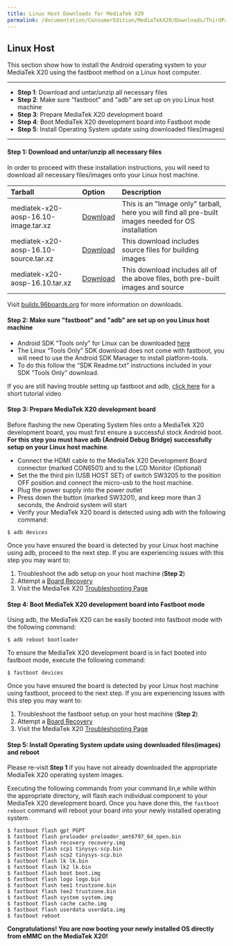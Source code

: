 ```yaml
---
title: Linux Host Downloads for MediaTek X20
permalink: /documentation/ConsumerEdition/MediaTekX20/Downloads/ThirdParty/AOSP/LinuxFastboot.md.html
---
```

## Linux Host

This section show how to install the Android operating system to your MediaTek X20 using the fastboot method on a Linux host computer.

***

- **Step 1**: Download and untar/unzip all necessary files
- **Step 2**: Make sure "fastboot" and "adb" are set up on you Linux host machine
- **Step 3**: Prepare MediaTek X20 development board
- **Step 4**: Boot MediaTek X20 development board into Fastboot mode
- **Step 5**: Install Operating System update using downloaded files(images)

***

#### **Step 1**: Download and untar/unzip all necessary files

In order to proceed with these installation instructions, you will need to download all necessary files/images onto your Linux host machine.

|   Tarball                             |   Option               |  Description                                                        |
|:--------------------------------------|:-----------------------|:--------------------------------------------------------------------|
| mediatek-x20-aosp-16.10-image.tar.xz  | [Download](http://builds.96boards.org/releases/helio-x20/mediatek/aosp/latest/mediatek-x20-aosp-*-image.tar.xz) | This is an "Image only" tarball, here you will find all pre-built images needed for OS installation |
| mediatek-x20-aosp-16.10-source.tar.xz | [Download](http://builds.96boards.org/releases/helio-x20/mediatek/aosp/latest/mediatek-x20-aosp-*-source.tar.xz) | This download includes source files for building images |
| mediatek-x20-aosp-16.10.tar.xz | [Download](http://builds.96boards.org/releases/helio-x20/mediatek/aosp/latest/mediatek-x20-aosp-16.10.tar.xz) | This download includes all of the above files, both pre-built images and source |

Visit [builds.96boards.org](http://builds.96boards.org/releases/helio-x20/mediatek/aosp/latest/) for more information on downloads.

#### **Step 2**: Make sure "fastboot" and "adb" are set up on you Linux host machine

- Android SDK “Tools only” for Linux can be downloaded <a href="http://developer.android.com/sdk" target="_blank">here</a>
- The Linux “Tools Only” SDK download does not come with fastboot, you will need to use the Android SDK Manager to install platform-tools.
- To do this follow the “SDK Readme.txt” instructions included in your SDK “Tools Only” download.

If you are still having trouble setting up fastboot and adb, <a href="https://youtu.be/W_zlydVBftA" target="_blank">click here</a> for a short tutorial video

#### **Step 3**: Prepare MediaTek X20 development board

Before flashing the new Operating System files onto a MediaTek X20 development board, you must first ensure a successful stock Android boot. **For this step you must have adb (Android Debug Bridge) successfully setup on your Linux host machine**.

- Connect the HDMI cable to the MediaTek X20 Development Board connector (marked CON6501) and to the LCD Monitor (Optional)
- Set the the third pin (USB HOST SET) of switch SW3205 to the position OFF position and connect the micro-usb to the host machine.
- Plug the power supply into the power outlet
- Press down the button (marked SW3201), and keep more than 3 seconds, the Android system will start
- Verify your MediaTek X20 board is detected using adb with the following command:

```shell
$ adb devices
```

Once you have ensured the board is detected by your Linux host machine using adb, proceed to the next step. If you are experiencing issues with this step you may want to:

1. Troubleshoot the adb setup on your host machine (**Step 2**)
2. Attempt a [Board Recovery](../../../Installation/BoardRecovery.md)
3. Visit the MediaTek X20 [Troubleshooting Page](../../../Troubleshooting/)

#### **Step 4**: Boot MediaTek X20 development board into Fastboot mode

Using adb, the MediaTek X20 can be easily booted into fastboot mode with the following command:

```shell
$ adb reboot bootloader
```

To ensure the MediaTek X20 development board is in fact booted into fastboot mode, execute the following command:

```shell
$ fastboot devices
```

Once you have ensured the board is detected by your Linux host machine using fastboot, proceed to the next step. If you are experiencing issues with this step you may want to:

1. Troubleshoot the fastboot setup on your host machine (**Step 2**)
2. Attempt a [Board Recovery](../../../Installation/BoardRecovery.md)
3. Visit the MediaTek X20 [Troubleshooting Page](../../../Troubleshooting/)

#### **Step 5**: Install Operating System update using downloaded files(images) and reboot

Please re-visit **Step 1** if you have not already downloaded the appropriate MediaTek X20 operating system images.

Executing the following commands from your command lin,e while within the appropriate directory, will flash each individual component to your MediaTek X20 development board. Once you have done this, the `fastboot reboot` command will reboot your board into your newly installed operating system.

```shell
$ fastboot flash gpt PGPT
$ fastboot flash preloader preloader_amt6797_64_open.bin
$ fastboot flash recovery recovery.img
$ fastboot flash scp1 tinysys-scp.bin
$ fastboot flash scp2 tinysys-scp.bin
$ fastboot flash lk lk.bin
$ fastboot flash lk2 lk.bin
$ fastboot flash boot boot.img
$ fastboot flash logo logo.bin
$ fastboot flash tee1 trustzone.bin
$ fastboot flash tee2 trustzone.bin
$ fastboot flash system system.img
$ fastboot flash cache cache.img
$ fastboot flash userdata userdata.img
$ fastboot reboot
```

**Congratulations! You are now booting your newly installed OS directly
from eMMC on the MediaTek X20!**
